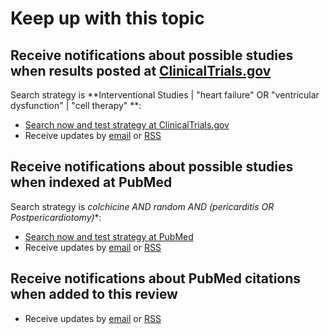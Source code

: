 Keep up with this topic
=========================

Receive notifications about possible studies when results posted at [ClinicalTrials.gov](http://clinicaltrials.gov)
-------------------------
Search strategy is **Interventional Studies | "heart failure" OR "ventricular dysfunction" | "cell therapy" **:

* [Search now and test strategy at ClinicalTrials.gov](https://clinicaltrials.gov/ct2/results?type=Intr&cond=%22heart+failure%22+OR+%22ventricular+dysfunction%22&intr=%22cell+therapy%22&show_rss=Y&sel_rss=mod14)
* Receive updates by [email](https://feedburner.google.com/fb/a/mailverify?uri=Clinicaltrialsgov_cell_therapy_and_heart_failure&amp;loc=en_US) or [RSS](http://feeds.feedburner.com/Clinicaltrialsgov_cell_therapy_and_heart_failure)

<!--
https://clinicaltrials.gov/ct2/results/rss.xml?rcv_d=&lup_d=14&term=colchicine+random*&rslt=With&type=Intr&cond=pericarditis OR postpericardiotomy&show_rss=Y&sel_rss=mod14&count=10000
-->

Receive notifications about possible studies when indexed at PubMed
-------------------------
Search strategy is **colchicine AND random* AND (pericarditis OR Postpericardiotomy)**:

* [Search now and test strategy at PubMed](http://www.ncbi.nlm.nih.gov/pubmed?cmd=Search&tool=SUMSearch2plugins&term=colchicine%20AND%20random*%20AND%20hasabstract%20AND%20%28pericarditis%20OR%20postpericardiotomy%29)
* Receive updates by [email](https://feedburner.google.com/fb/a/mailverify?uri=Colchicine-pericarditis-postpericardiotomy) or [RSS](http://feeds.feedburner.com/Colchicine-pericarditis-postpericardiotomy?format=xml)

Receive notifications about PubMed citations when added to this review
-------------------------
* Receive updates by [email](https://feedburner.google.com/fb/a/mailverify?uri=Colchicine-pericarditis-postpericardiotomy2) or [RSS](http://paid.feed43.com/colchicine-pericarditis.xml)
